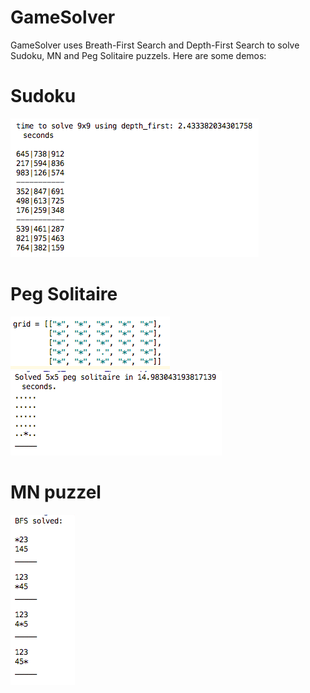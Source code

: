 # GameSolver

GameSolver uses Breath-First Search and Depth-First Search to solve Sudoku, MN and Peg Solitaire puzzels.
Here are some demos:
# Sudoku
![Alt text](sudoku.png?raw=true "Title")
# Peg Solitaire
![Alt text](peg_solitaire.png?raw=true "Title")
![Alt text](peg_solitaire2.png?raw=true "Title")
# MN puzzel
![Alt text](mn_puzzle.png?raw=true "Title")
